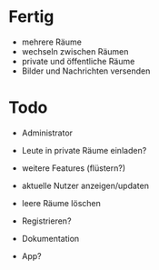 # Fertig #

* mehrere Räume
* wechseln zwischen Räumen
* private und öffentliche Räume
* Bilder und Nachrichten versenden

# Todo #

* Administrator
* Leute in private Räume einladen?
* weitere Features (flüstern?)
* aktuelle Nutzer anzeigen/updaten
* leere Räume löschen
* Registrieren?

* Dokumentation
* App?